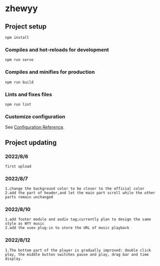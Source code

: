 # zhewyy

## Project setup
```
npm install
```

### Compiles and hot-reloads for development
```
npm run serve
```

### Compiles and minifies for production
```
npm run build
```

### Lints and fixes files
```
npm run lint
```

### Customize configuration
See [Configuration Reference](https://cli.vuejs.org/config/).

## Project updating
### 2022/8/6
```
first upload
```
### 2022/8/7
```
1.change the background color to be closer to the official color
2.add the part of header,and let the main part scroll while the other parts remain unchanged
```
### 2022/8/10
```
1.add footer module and audio tag;currently plan to design the same style as WYY music
2.add the vuex plug-in to store the URL of music playback
```
### 2022/8/12
```
1.The bottom part of the player is gradually improved: double click play, the middle button switches pause and play, drag bar and time display.
```
